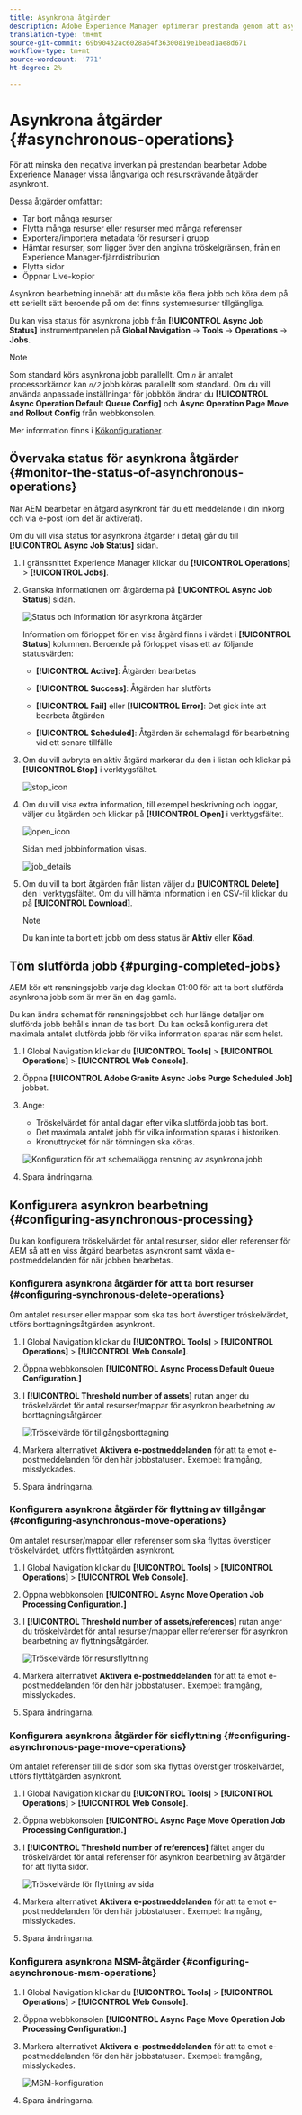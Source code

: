 ```yaml
---
title: Asynkrona åtgärder
description: Adobe Experience Manager optimerar prestanda genom att asynkront slutföra vissa resurskrävande uppgifter.
translation-type: tm+mt
source-git-commit: 69b90432ac6028a64f36300819e1bead1ae8d671
workflow-type: tm+mt
source-wordcount: '771'
ht-degree: 2%

---
```



# Asynkrona åtgärder {#asynchronous-operations}

För att minska den negativa inverkan på prestandan bearbetar Adobe Experience Manager vissa långvariga och resurskrävande åtgärder asynkront.

Dessa åtgärder omfattar:

* Tar bort många resurser
* Flytta många resurser eller resurser med många referenser
* Exportera/importera metadata för resurser i grupp
* Hämtar resurser, som ligger över den angivna tröskelgränsen, från en Experience Manager-fjärrdistribution
* Flytta sidor
* Öppnar Live-kopior

Asynkron bearbetning innebär att du måste köa flera jobb och köra dem på ett seriellt sätt beroende på om det finns systemresurser tillgängliga.

Du kan visa status för asynkrona jobb från **[!UICONTROL Async Job Status]** instrumentpanelen på **Global Navigation** -> **Tools** -> **Operations** -> **Jobs**.

>[!NOTE]
>
>Som standard körs asynkrona jobb parallellt. Om *`n`* är antalet processorkärnor kan *`n/2`* jobb köras parallellt som standard. Om du vill använda anpassade inställningar för jobbkön ändrar du **[!UICONTROL Async Operation Default Queue Config]** och **Async Operation Page Move and Rollout Config** från webbkonsolen.
>
>Mer information finns i [Kökonfigurationer](https://sling.apache.org/documentation/bundles/apache-sling-eventing-and-job-handling.html#queue-configurations).

## Övervaka status för asynkrona åtgärder {#monitor-the-status-of-asynchronous-operations}

När AEM bearbetar en åtgärd asynkront får du ett meddelande i din inkorg och via e-post (om det är aktiverat).

Om du vill visa status för asynkrona åtgärder i detalj går du till **[!UICONTROL Async Job Status]** sidan.

1. I gränssnittet Experience Manager klickar du **[!UICONTROL Operations]** > **[!UICONTROL Jobs]**.

1. Granska informationen om åtgärderna på **[!UICONTROL Async Job Status]** sidan.

   ![Status och information för asynkrona åtgärder](assets/async-operation-status.png)

   Information om förloppet för en viss åtgärd finns i värdet i **[!UICONTROL Status]** kolumnen. Beroende på förloppet visas ett av följande statusvärden:

   * **[!UICONTROL Active]**: Åtgärden bearbetas

   * **[!UICONTROL Success]**: Åtgärden har slutförts

   * **[!UICONTROL Fail]** eller **[!UICONTROL Error]**: Det gick inte att bearbeta åtgärden

   * **[!UICONTROL Scheduled]**: Åtgärden är schemalagd för bearbetning vid ett senare tillfälle

1. Om du vill avbryta en aktiv åtgärd markerar du den i listan och klickar på **[!UICONTROL Stop]** i verktygsfältet.

   ![stop_icon](assets/async-stop-icon.png)

1. Om du vill visa extra information, till exempel beskrivning och loggar, väljer du åtgärden och klickar på **[!UICONTROL Open]** i verktygsfältet.

   ![open_icon](assets/async-open-icon.png)

   Sidan med jobbinformation visas.

   ![job_details](assets/async-job-details.png)

1. Om du vill ta bort åtgärden från listan väljer du **[!UICONTROL Delete]** den i verktygsfältet. Om du vill hämta information i en CSV-fil klickar du på **[!UICONTROL Download]**.

   >[!NOTE]
   >
   >Du kan inte ta bort ett jobb om dess status är **Aktiv** eller **Köad**.

## Töm slutförda jobb {#purging-completed-jobs}

AEM kör ett rensningsjobb varje dag klockan 01:00 för att ta bort slutförda asynkrona jobb som är mer än en dag gamla.

Du kan ändra schemat för rensningsjobbet och hur länge detaljer om slutförda jobb behålls innan de tas bort. Du kan också konfigurera det maximala antalet slutförda jobb för vilka information sparas när som helst.

1. I Global Navigation klickar du **[!UICONTROL Tools]** > **[!UICONTROL Operations]** > **[!UICONTROL Web Console]**.
1. Öppna **[!UICONTROL Adobe Granite Async Jobs Purge Scheduled Job]** jobbet.
1. Ange:
   * Tröskelvärdet för antal dagar efter vilka slutförda jobb tas bort.
   * Det maximala antalet jobb för vilka information sparas i historiken.
   * Kronuttrycket för när tömningen ska köras.

   ![Konfiguration för att schemalägga rensning av asynkrona jobb](assets/async-purge-job.png)

1. Spara ändringarna.

## Konfigurera asynkron bearbetning {#configuring-asynchronous-processing}

Du kan konfigurera tröskelvärdet för antal resurser, sidor eller referenser för AEM så att en viss åtgärd bearbetas asynkront samt växla e-postmeddelanden för när jobben bearbetas.

### Konfigurera asynkrona åtgärder för att ta bort resurser {#configuring-synchronous-delete-operations}

Om antalet resurser eller mappar som ska tas bort överstiger tröskelvärdet, utförs borttagningsåtgärden asynkront.

1. I Global Navigation klickar du **[!UICONTROL Tools]** > **[!UICONTROL Operations]** > **[!UICONTROL Web Console]**.
1. Öppna webbkonsolen **[!UICONTROL Async Process Default Queue Configuration.]**
1. I **[!UICONTROL Threshold number of assets]** rutan anger du tröskelvärdet för antal resurser/mappar för asynkron bearbetning av borttagningsåtgärder.

   ![Tröskelvärde för tillgångsborttagning](assets/async-delete-threshold.png)

1. Markera alternativet **Aktivera e-postmeddelanden** för att ta emot e-postmeddelanden för den här jobbstatusen. Exempel: framgång, misslyckades.
1. Spara ändringarna.

### Konfigurera asynkrona åtgärder för flyttning av tillgångar {#configuring-asynchronous-move-operations}

Om antalet resurser/mappar eller referenser som ska flyttas överstiger tröskelvärdet, utförs flyttåtgärden asynkront.

1. I Global Navigation klickar du **[!UICONTROL Tools]** > **[!UICONTROL Operations]** > **[!UICONTROL Web Console]**.
1. Öppna webbkonsolen **[!UICONTROL Async Move Operation Job Processing Configuration.]**
1. I **[!UICONTROL Threshold number of assets/references]** rutan anger du tröskelvärdet för antal resurser/mappar eller referenser för asynkron bearbetning av flyttningsåtgärder.

   ![Tröskelvärde för resursflyttning](assets/async-move-threshold.png)

1. Markera alternativet **Aktivera e-postmeddelanden** för att ta emot e-postmeddelanden för den här jobbstatusen. Exempel: framgång, misslyckades.
1. Spara ändringarna.

### Konfigurera asynkrona åtgärder för sidflyttning {#configuring-asynchronous-page-move-operations}

Om antalet referenser till de sidor som ska flyttas överstiger tröskelvärdet, utförs flyttåtgärden asynkront.

1. I Global Navigation klickar du **[!UICONTROL Tools]** > **[!UICONTROL Operations]** > **[!UICONTROL Web Console]**.
1. Öppna webbkonsolen **[!UICONTROL Async Page Move Operation Job Processing Configuration.]**
1. I **[!UICONTROL Threshold number of references]** fältet anger du tröskelvärdet för antal referenser för asynkron bearbetning av åtgärder för att flytta sidor.

   ![Tröskelvärde för flyttning av sida](assets/async-page-move.png)

1. Markera alternativet **Aktivera e-postmeddelanden** för att ta emot e-postmeddelanden för den här jobbstatusen. Exempel: framgång, misslyckades.
1. Spara ändringarna.

### Konfigurera asynkrona MSM-åtgärder {#configuring-asynchronous-msm-operations}

1. I Global Navigation klickar du **[!UICONTROL Tools]** > **[!UICONTROL Operations]** > **[!UICONTROL Web Console]**.
1. Öppna webbkonsolen **[!UICONTROL Async Page Move Operation Job Processing Configuration.]**
1. Markera alternativet **Aktivera e-postmeddelanden** för att ta emot e-postmeddelanden för den här jobbstatusen. Exempel: framgång, misslyckades.

   ![MSM-konfiguration](assets/async-msm.png)

1. Spara ändringarna.
